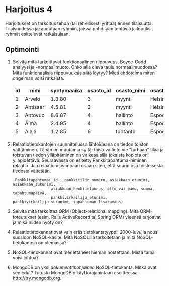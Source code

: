 Harjoitus 4
===========

Harjoitukset on tarkoitus tehdä (tai rehellisesti yrittää) ennen tilaisuutta. Tilaisuudessa jakaudutaan ryhmiin, joissa pohditaan tehtäviä ja lopuksi ryhmät esittelevät ratkaisujaan.

## Optimointi

1. Selvitä mitä tarkoittavat funktionaalinen riippuvuus, Boyce-Codd analyysi ja -normaalimuoto. Onko alla oleva taulu normaalimuodossa? Mitä funktionaalisia riippuvuuksia siitä löytyy? Mieti ehdotelma miten ongelman voisi ratkaista.

    | id | nimi      | syntymaaika | osasto_id | osasto_nimi | osasto_sijainti |
    |----|---------- |-------------|-----------|-------------|-----------------|
    | 1	 | Arvelo    | 1.3.80	   | 3	       | myynti	     | Helsinki        |
    | 2	 | Ahtisaari | 4.5.81	   | 3	       | myynti	     | Helsinki        |
    | 3	 | Ahtovuo   | 8.6.87	   | 4	       | hallinto	 | Espoo           |
    | 4  | Äimä      | 2.4.95	   | 4	       | hallinto	 | Espoo           |
    | 5	 | Alaja     | 1.2.85	   | 6         | tuotanto	 | Espoo           |

2. Relaatiotietokantojen suunnittelussa lähtöideana on tiedon toiston välttäminen. Tähän on muutamia syitä: toistuva tieto vie "turhaan" tilaa ja toistuvan tiedon ylläpitäminen on vaikeaa sillä jokaista kopiota on ylläpidettävä. Seuraavassa on esitetty Pankkitapahtuma-niminen relaatio. Jaa relaatio useampaan osaan siten, että suurin osa toisteisesta tiedosta vältetään.

        Pankkitapahtuma(_id_, pankkitilin_numero, asiakkaan_etunimi, asiakkaan_sukunimi,
                        asiakkaan_henkilötunnus, otto_vai_pano, summa, tapahtumapäivä,
                        pankkivirkailija_etunimi, pankkivirkailija_sukunimi, tapahtuman_lisakuvaus)

3. Selvitä mitä tarkoittaa ORM (Object-relational mapping). Mitä ORM-toteutukset (esim. Rails ActiveRecord tai Spring ORM) yleensä tarjoavat ja mikä niiden hyöty on?

4. Relaatiotietokannat ovat vain eräs tietokantatyyppi. 2000-luvulla nousi suosioon NoSQL-käsite. Mitä NoSQL:llä tarkoitetaan ja mitä NoSQL-tietokantoja on olemassa?

5. NoSQL-tietokannat ovat menettäneet hieman nostettaan. Mistä tämä voisi johtua?

6. MongoDB on yksi *dokumenttipohjainen* NoSQL-tietokanta. Mitkä ovat sen edut? Tutustu MongoDB:n käyttörajapintaan osoitteessa http://try.mongodb.org.
